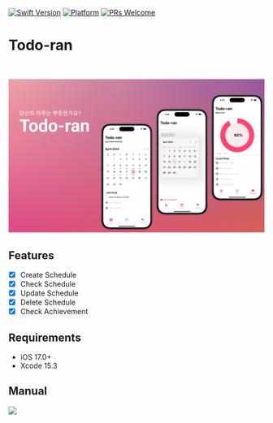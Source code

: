 
[![Swift Version][swift-image]][swift-url]
[![Platform](https://img.shields.io/cocoapods/p/LFAlertController.svg?style=flat)](http://cocoapods.org/pods/LFAlertController)
[![PRs Welcome](https://img.shields.io/badge/PRs-welcome-brightgreen.svg?style=flat-square)](http://makeapullrequest.com)

# Todo-ran
<br />

![](header.png)

## Features

- [x] Create Schedule
- [x] Check Schedule
- [x] Update Schedule
- [x] Delete Schedule
- [x] Check Achievement

## Requirements

- iOS 17.0+
- Xcode 15.3

## Manual
![](menual.png)

[swift-image]:https://img.shields.io/badge/swift-5.1-orange.svg
[swift-url]: https://swift.org/
